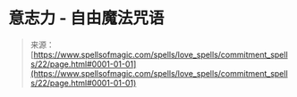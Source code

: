 <!--yml

category: 未分类

date: 2024-06-12 18:32:46

-->

# 意志力 - 自由魔法咒语

> 来源：[https://www.spellsofmagic.com/spells/love_spells/commitment_spells/22/page.html#0001-01-01](https://www.spellsofmagic.com/spells/love_spells/commitment_spells/22/page.html#0001-01-01)

